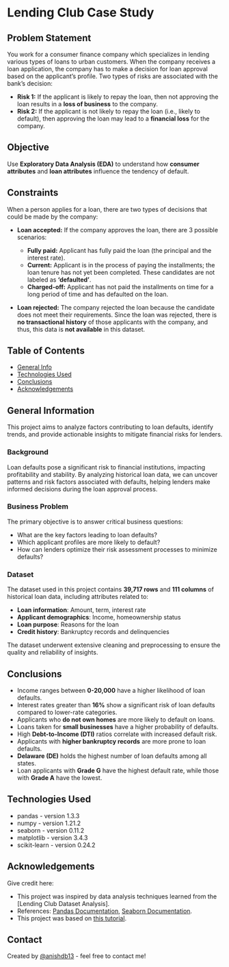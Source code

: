 # Lending Club Case Study
## Problem Statement

You work for a consumer finance company which specializes in lending various types of loans to urban customers. When the company receives a loan application, the company has to make a decision for loan approval based on the applicant’s profile. Two types of risks are associated with the bank’s decision:

- **Risk 1:** If the applicant is likely to repay the loan, then not approving the loan results in a **loss of business** to the company.
- **Risk 2:** If the applicant is not likely to repay the loan (i.e., likely to default), then approving the loan may lead to a **financial loss** for the company.

## Objective

Use **Exploratory Data Analysis (EDA)** to understand how **consumer attributes** and **loan attributes** influence the tendency of default.

## Constraints

When a person applies for a loan, there are two types of decisions that could be made by the company:

- **Loan accepted:** If the company approves the loan, there are 3 possible scenarios:
  - **Fully paid:** Applicant has fully paid the loan (the principal and the interest rate).
  - **Current:** Applicant is in the process of paying the installments; the loan tenure has not yet been completed. These candidates are not labeled as **‘defaulted’**.
  - **Charged-off:** Applicant has not paid the installments on time for a long period of time and has defaulted on the loan.

- **Loan rejected:** The company rejected the loan because the candidate does not meet their requirements. Since the loan was rejected, there is **no transactional history** of those applicants with the company, and thus, this data is **not available** in this dataset.


## Table of Contents
* [General Info](#general-information)
* [Technologies Used](#technologies-used)
* [Conclusions](#conclusions)
* [Acknowledgements](#acknowledgements)

## General Information

This project aims to analyze factors contributing to loan defaults, identify trends, and provide actionable insights to mitigate financial risks for lenders.

### Background

Loan defaults pose a significant risk to financial institutions, impacting profitability and stability. By analyzing historical loan data, we can uncover patterns and risk factors associated with defaults, helping lenders make informed decisions during the loan approval process.

### Business Problem

The primary objective is to answer critical business questions:
- What are the key factors leading to loan defaults?
- Which applicant profiles are more likely to default?
- How can lenders optimize their risk assessment processes to minimize defaults?

### Dataset

The dataset used in this project contains **39,717 rows** and **111 columns** of historical loan data, including attributes related to:
- **Loan information**: Amount, term, interest rate
- **Applicant demographics**: Income, homeownership status
- **Loan purpose**: Reasons for the loan
- **Credit history**: Bankruptcy records and delinquencies

The dataset underwent extensive cleaning and preprocessing to ensure the quality and reliability of insights.


## Conclusions

- Income ranges between **0-20,000** have a higher likelihood of loan defaults.
- Interest rates greater than **16%** show a significant risk of loan defaults compared to lower-rate categories.
- Applicants who **do not own homes** are more likely to default on loans.
- Loans taken for **small businesses** have a higher probability of defaults.
- High **Debt-to-Income (DTI)** ratios correlate with increased default risk.
- Applicants with **higher bankruptcy records** are more prone to loan defaults.
- **Delaware (DE)** holds the highest number of loan defaults among all states.
- Loan applicants with **Grade G** have the highest default rate, while those with **Grade A** have the lowest.

## Technologies Used

- pandas - version 1.3.3
- numpy - version 1.21.2
- seaborn - version 0.11.2
- matplotlib - version 3.4.3
- scikit-learn - version 0.24.2

<!-- As the libraries' versions keep on changing, it is recommended to mention the version of the library used in this project -->

## Acknowledgements

Give credit here:
- This project was inspired by data analysis techniques learned from the [Lending Club Dataset Analysis].
- References: [Pandas Documentation](https://pandas.pydata.org/), [Seaborn Documentation](https://seaborn.pydata.org/).
- This project was based on [this tutorial](https://www.example.com).

## Contact

Created by [@anishdb13](https://github.com/anishdb13) - feel free to contact me!


<!-- Optional -->
<!-- ## License -->
<!-- This project is open source and available under the [... License](). -->

<!-- You don't have to include all sections - just the one's relevant to your project -->
